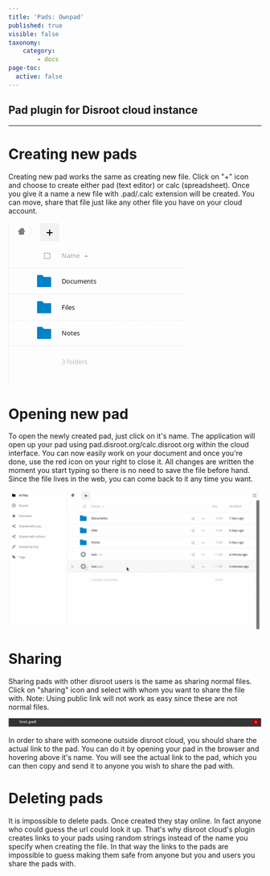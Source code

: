 ```yaml
---
title: 'Pads: Ownpad'
published: true
visible: false
taxonomy:
    category:
        - docs
page-toc:
  active: false
---
```

## Pad plugin for Disroot cloud instance
----

# Creating new pads
Creating new pad works the same as creating new file. Click on "+" icon and choose to create either pad (text editor) or calc (spreadsheet). Once you give it a name a new file with .pad/.calc extension will be created. You can move, share that file just like any other file you have on your cloud account.

![](en/pads_add.gif)

# Opening new pad
To open the newly created pad, just click on it's name. The application will open up your pad using pad.disroot.org/calc.disroot.org within the cloud interface. You can now easily work on your document and once you're done, use the red icon on your right to close it. All changes are written the moment you start typing so there is no need to save the file before hand. Since the file lives in the web, you can come back to it any time you want.

![](en/pads_inapp_name.gif)

# Sharing

Sharing pads with other disroot users is the same as sharing normal files. Click on "sharing" icon and select with whom you want to share the file with. Note: Using public link will not work as easy since these are not normal files.

![](en/pads_inapp_name2.gif)

In order to share with someone outside disroot cloud, you should share the actual link to the pad. You can do it by opening your pad in the browser and hovering above it's name. You will see the actual link to the pad, which you can then copy and send it to anyone you wish to share the pad with.

# Deleting pads
It is impossible to delete pads. Once created they stay online. In fact anyone who could guess the url could look it up. That's why disroot cloud's plugin creates links to your pads using random strings instead of the name you specify when creating the file. In that way the links to the pads are impossible to guess making them safe from anyone but you and users you share the pads with.
